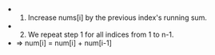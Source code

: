 - 1. Increase nums[i] by the previous index's running sum.
- 2. We repeat step 1 for all indices from 1 to n-1.
- => num[i] = num[i] + num[i-1]
